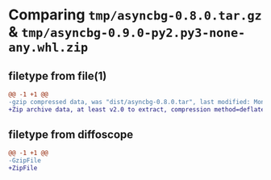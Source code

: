 # Comparing `tmp/asyncbg-0.8.0.tar.gz` & `tmp/asyncbg-0.9.0-py2.py3-none-any.whl.zip`

## filetype from file(1)

```diff
@@ -1 +1 @@
-gzip compressed data, was "dist/asyncbg-0.8.0.tar", last modified: Mon Aug  3 10:23:43 2020, max compression
+Zip archive data, at least v2.0 to extract, compression method=deflate
```

## filetype from diffoscope

```diff
@@ -1 +1 @@
-GzipFile
+ZipFile
```

